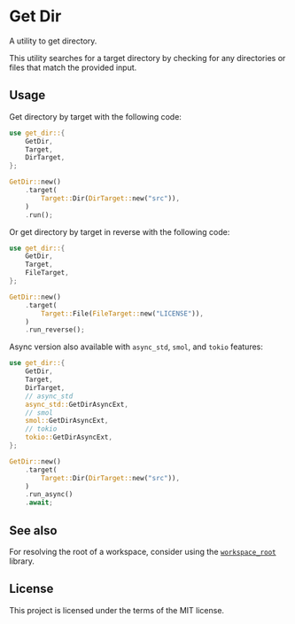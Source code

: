 # Get Dir

A utility to get directory.

This utility searches for a target directory by checking for any directories or files that match the provided input.

## Usage

Get directory by target with the following code:

```rust
use get_dir::{
    GetDir,
    Target,
    DirTarget,
};

GetDir::new()
    .target(
        Target::Dir(DirTarget::new("src")),
    )
    .run();
```

Or get directory by target in reverse with the following code:

```rust
use get_dir::{
    GetDir,
    Target,
    FileTarget,
};

GetDir::new()
    .target(
        Target::File(FileTarget::new("LICENSE")),
    )
    .run_reverse();
```

Async version also available with `async_std`, `smol`, and `tokio` features:

```rust
use get_dir::{
    GetDir,
    Target,
    DirTarget,
    // async_std
    async_std::GetDirAsyncExt,
    // smol
    smol::GetDirAsyncExt,
    // tokio
    tokio::GetDirAsyncExt,
};

GetDir::new()
    .target(
        Target::Dir(DirTarget::new("src")),
    )
    .run_async()
    .await;
```

## See also

For resolving the root of a workspace, consider using the [`workspace_root`](https://github.com/alpheusday/workspace_root.rs) library.

## License

This project is licensed under the terms of the MIT license.
